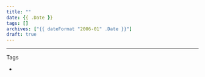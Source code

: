 ```yaml
---
title: ""
date: {{ .Date }}
tags: []
archives: ["{{ dateFormat "2006-01" .Date }}"]
draft: true
---
```



---
Tags
- [](/tags/)
